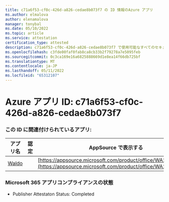 ```yaml
---
title: c71a6f53-cf0c-426d-a826-cedae8b073f7 の ID 情報のAzure アプリ
ms.author: elmalova
author: elenamalova
manager: tonybal
ms.date: 05/10/2022
ms.topic: article
ms.service: attestation
certification_type: attested
description: c71a6f53-cf0c-426d-a826-cedae8b073f7 で使用可能なすべてのセキュリティとコンプライアンス情報。
ms.openlocfilehash: c3fde00faf0fab8ca8cb33b2f79278a7e5095feb
ms.sourcegitcommit: 0c3ca169e16a6825888669d1e8ea14f66db725bf
ms.translationtype: MT
ms.contentlocale: ja-JP
ms.lasthandoff: 05/11/2022
ms.locfileid: "65312107"
---
```

# <a name="azure-app-id-c71a6f53-cf0c-426d-a826-cedae8b073f7"></a>Azure アプリ ID: c71a6f53-cf0c-426d-a826-cedae8b073f7


### <a name="apps-associated-with-this-id"></a>この ID に関連付けられているアプリ:
| **アプリ名** | **認定** | **AppSource で表示する** |
|--------------|---------------|-----------------------|
| [Waldo](../forward/WA200003139.md) |  | [https://appsource.microsoft.com/product/office/WA200003139](https://appsource.microsoft.com/product/office/WA200003139) |

### <a name="microsoft-365-app-compliance-status"></a>Microsoft 365 アプリコンプライアンスの状態
- Publisher Attestaton Status: Completed
